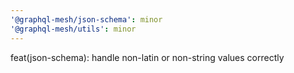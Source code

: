 ```yaml
---
'@graphql-mesh/json-schema': minor
'@graphql-mesh/utils': minor
---
```


feat(json-schema): handle non-latin or non-string values correctly
